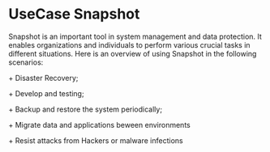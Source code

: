 # UseCase Snapshot

Snapshot is an important tool in system management and data protection. It enables organizations and individuals to perform various crucial tasks in different situations. Here is an overview of using Snapshot in the following scenarios:

\+ Disaster Recovery;

\+ Develop and testing;

\+ Backup and restore the system periodically;

\+ Migrate data and applications beween environments

\+ Resist attacks from Hackers or malware infections
